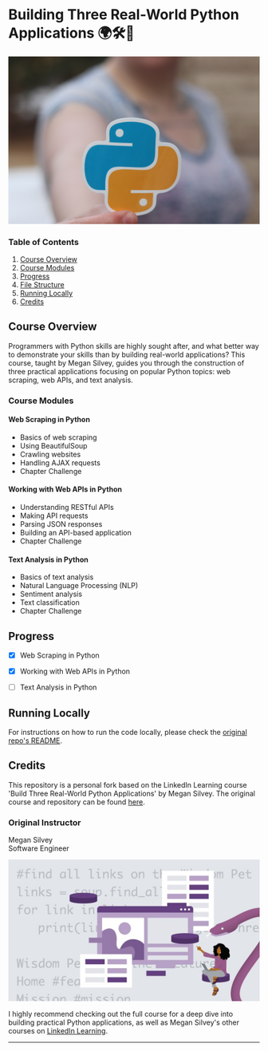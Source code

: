 # Building Three Real-World Python Applications 🌍🛠️🐍

![Build Three Real-World Python Applications](assets/pexels-realtoughcandycom-11035474.jpg)

### Table of Contents
1. [Course Overview](#course-overview)
2. [Course Modules](#course-modules)
3. [Progress](#progress)
4. [File Structure](#file-structure)
5. [Running Locally](#running-locally)
6. [Credits](#credits)

## Course Overview

Programmers with Python skills are highly sought after, and what better way to demonstrate your skills than by building real-world applications? This course, taught by Megan Silvey, guides you through the construction of three practical applications focusing on popular Python topics: web scraping, web APIs, and text analysis.

### Course Modules

#### Web Scraping in Python
- Basics of web scraping
- Using BeautifulSoup
- Crawling websites
- Handling AJAX requests
- Chapter Challenge

#### Working with Web APIs in Python
- Understanding RESTful APIs
- Making API requests
- Parsing JSON responses
- Building an API-based application
- Chapter Challenge

#### Text Analysis in Python
- Basics of text analysis
- Natural Language Processing (NLP)
- Sentiment analysis
- Text classification
- Chapter Challenge

## Progress

- [x] Web Scraping in Python
- [x] Working with Web APIs in Python
- [ ] Text Analysis in Python


## Running Locally

For instructions on how to run the code locally, please check the [original repo's README](https://www.linkedin.com/learning/build-three-real-world-python-applications?dApp=59033956&leis=LAA).

## Credits

This repository is a personal fork based on the LinkedIn Learning course 'Build Three Real-World Python Applications' by Megan Silvey. The original course and repository can be found [here](https://www.linkedin.com/learning/build-three-real-world-python-applications?dApp=59033956&leis=LAA).

### Original Instructor
Megan Silvey  
Software Engineer  

![LinkedIn Learning Codespaces](assets/linkedin333.jpeg)

I highly recommend checking out the full course for a deep dive into building practical Python applications, as well as Megan Silvey's other courses on [LinkedIn Learning](https://www.linkedin.com/learning/instructors/megan-silvey).

[lil-course-url]: https://www.linkedin.com/learning/build-three-real-world-python-applications?dApp=59033956&leis=LAA
[lil-thumbnail-url]: https://media.licdn.com/dms/image/D560DAQGTaJRyVeMKzQ/learning-public-crop_288_512/0/1686593912194?e=2147483647&v=beta&t=8a51q-r2IHw-OCUvUanpSvAQ6eCmuYRVYoWWCqVNnXw

---
